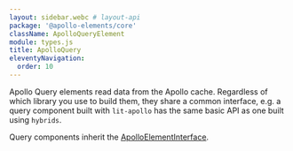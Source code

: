 ```yaml
---
layout: sidebar.webc # layout-api
package: '@apollo-elements/core'
className: ApolloQueryElement
module: types.js
title: ApolloQuery
eleventyNavigation:
  order: 10
---
```

<!-- ----------------------------------------------------------------------------------------
     Welcome! This file includes automatically generated API documentation.
     To edit the docs that appear within, find the original source file under `packages/*`,
     corresponding to the package name and module in this YAML front-matter block.
     Thank you for your interest in Apollo Elements 😁
------------------------------------------------------------------------------------------ -->

Apollo Query elements read data from the Apollo cache. Regardless of which 
library you use to build them, they share a common interface, e.g. a query 
component built with `lit-apollo` has the same basic API as one built using 
`hybrids`.

Query components inherit the [ApolloElementInterface](../element/).
